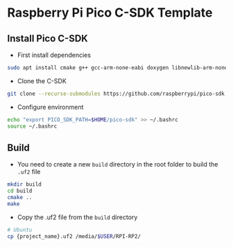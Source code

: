 # Raspberry Pi Pico C-SDK Template

## Install Pico C-SDK

- First install dependencies


```bash
sudo apt install cmake g++ gcc-arm-none-eabi doxygen libnewlib-arm-none-eabi git python3
```

- Clone the C-SDK

```bash
git clone --recurse-submodules https://github.com/raspberrypi/pico-sdk.git $HOME/pico-sdk
```

- Configure environment

```bash
echo "export PICO_SDK_PATH=$HOME/pico-sdk" >> ~/.bashrc
source ~/.bashrc
```

## Build

- You need to create a new ``build`` directory in the root folder to build the ``.uf2`` file 

```bash
mkdir build 
cd build 
cmake ..
make
```

- Copy the .uf2 file from the ``build`` directory

```bash
# Ubuntu
cp {project_name}.uf2 /media/$USER/RPI-RP2/
```
